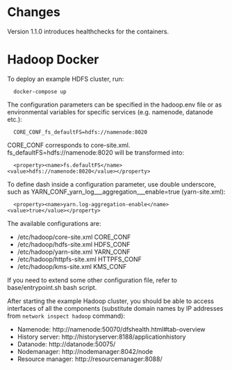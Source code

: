 # Changes

Version 1.1.0 introduces healthchecks for the containers.

# Hadoop Docker

To deploy an example HDFS cluster, run:
```
  docker-compose up
```

The configuration parameters can be specified in the hadoop.env file or as environmental variables for specific services (e.g. namenode, datanode etc.):
```
  CORE_CONF_fs_defaultFS=hdfs://namenode:8020
```

CORE_CONF corresponds to core-site.xml. fs_defaultFS=hdfs://namenode:8020 will be transformed into:
```
  <property><name>fs.defaultFS</name><value>hdfs://namenode:8020</value></property>
```
To define dash inside a configuration parameter, use double underscore, such as YARN_CONF_yarn_log___aggregation___enable=true (yarn-site.xml):
```
  <property><name>yarn.log-aggregation-enable</name><value>true</value></property>
```

The available configurations are:
* /etc/hadoop/core-site.xml CORE_CONF
* /etc/hadoop/hdfs-site.xml HDFS_CONF
* /etc/hadoop/yarn-site.xml YARN_CONF
* /etc/hadoop/httpfs-site.xml HTTPFS_CONF
* /etc/hadoop/kms-site.xml KMS_CONF

If you need to extend some other configuration file, refer to base/entrypoint.sh bash script.

After starting the example Hadoop cluster, you should be able to access interfaces of all the components (substitute domain names by IP addresses from ```network inspect hadoop``` command):
* Namenode: http://namenode:50070/dfshealth.html#tab-overview
* History server: http://historyserver:8188/applicationhistory
* Datanode: http://datanode:50075/
* Nodemanager: http://nodemanager:8042/node
* Resource manager: http://resourcemanager:8088/
